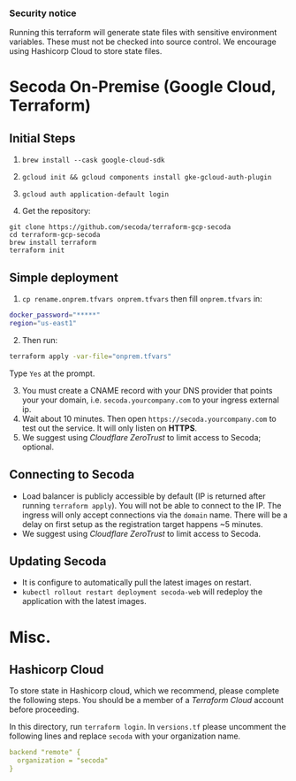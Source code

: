 ### Security notice

Running this terraform will generate state files with sensitive environment variables. These must not be checked into source control. We encourage using Hashicorp Cloud to store state files.

# Secoda On-Premise (Google Cloud, Terraform)

## Initial Steps

1. `brew install --cask google-cloud-sdk`

2. `gcloud init && gcloud components install gke-gcloud-auth-plugin`

3. `gcloud auth application-default login`

4. Get the repository:

```
git clone https://github.com/secoda/terraform-gcp-secoda
cd terraform-gcp-secoda
brew install terraform
terraform init
```

## Simple deployment

1. `cp rename.onprem.tfvars onprem.tfvars` then fill `onprem.tfvars` in:

```bash
docker_password="*****"
region="us-east1"
```

2. Then run:
```bash
terraform apply -var-file="onprem.tfvars"
```

Type `Yes` at the prompt.

3. You must create a CNAME record with your DNS provider that points your your domain, i.e. `secoda.yourcompany.com` to your ingress external ip.
4. Wait about 10 minutes. Then open `https://secoda.yourcompany.com` to test out the service. It will only listen on **HTTPS**.
5. We suggest using _Cloudflare ZeroTrust_ to limit access to Secoda; optional.

## Connecting to Secoda

- Load balancer is publicly accessible by default (IP is returned after running `terraform apply`). You will not be able to connect to the IP. The ingress will only accept connections via the `domain` name. There will be a delay on first setup as the registration target happens ~5 minutes.
- We suggest using _Cloudflare ZeroTrust_ to limit access to Secoda.

## Updating Secoda

- It is configure to automatically pull the latest images on restart.
- `kubectl rollout restart deployment secoda-web` will redeploy the application with the latest images.

# Misc.

## Hashicorp Cloud

To store state in Hashicorp cloud, which we recommend, please complete the following steps. You should be a member of a _Terraform Cloud_ account before proceeding.

In this directory, run `terraform login`. In `versions.tf` please uncomment the following lines and replace `secoda` with your organization name.

```yaml
backend "remote" {
  organization = "secoda"
}
```
